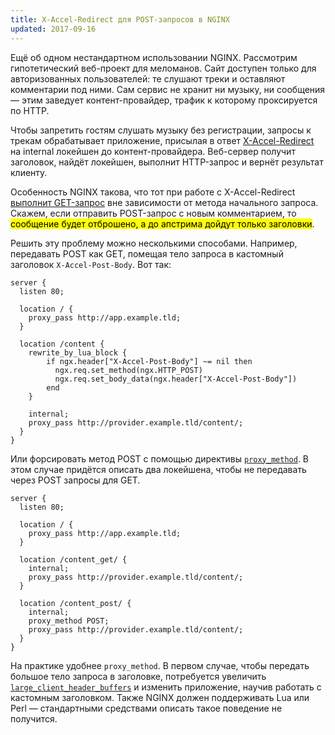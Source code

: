 ```yaml
---
title: X-Accel-Redirect для POST-запросов в NGINX
updated: 2017-09-16
---
```


Ещё об одном нестандартном использовании NGINX. Рассмотрим гипотетический веб-проект для меломанов. Сайт доступен только для авторизованных пользователей: те слушают треки и оставляют комментарии под ними. Сам сервис не хранит ни музыку, ни сообщения — этим заведует контент-провайдер, трафик к которому проксируется по HTTP.

Чтобы запретить гостям слушать музыку без регистрации, запросы к трекам обрабатывает приложение, присылая в ответ [X-Accel-Redirect](https://www.nginx.com/resources/wiki/start/topics/examples/x-accel/) на internal локейшен до контент-провайдера. Веб-сервер получит заголовок, найдёт локейшен, выполнит HTTP-запрос и вернёт результат клиенту.

Особенность NGINX такова, что тот при работе с X-Accel-Redirect [выполнит GET-запрос](https://github.com/nginx/nginx/blob/80f2e8f656267251c7d053307b82a382f5bb7744/src/http/ngx_http_upstream.c#L2693) вне зависимости от метода начального запроса. Скажем, если отправить POST-запрос с новым комментарием, то <mark>сообщение будет отброшено, а до апстрима дойдут только заголовки</mark>.

Решить эту проблему можно несколькими способами. Например, передавать POST как GET, помещая тело запроса в кастомный заголовок `X-Accel-Post-Body`. Вот так:

```
server {
  listen 80;

  location / {
    proxy_pass http://app.example.tld;
  }

  location /content {
    rewrite_by_lua_block {
        if ngx.header["X-Accel-Post-Body"] ~= nil then
          ngx.req.set_method(ngx.HTTP_POST)
          ngx.req.set_body_data(ngx.header["X-Accel-Post-Body"])
        end
    }

    internal;
    proxy_pass http://provider.example.tld/content/;
  }
}
```

Или форсировать метод POST с помощью директивы [`proxy_method`](https://nginx.ru/en/docs/http/ngx_http_proxy_module.html#proxy_method). В этом случае придётся описать два локейшена, чтобы не передавать через POST запросы для GET.

```
server {
  listen 80;

  location / {
    proxy_pass http://app.example.tld;
  }

  location /content_get/ {
    internal;
    proxy_pass http://provider.example.tld/content/;    
  }

  location /content_post/ {
    internal;
    proxy_method POST;
    proxy_pass http://provider.example.tld/content/;
  }
}
```

На практике удобнее `proxy_method`. В первом случае, чтобы передать большое тело запроса в заголовке, потребуется увеличить [`large_client_header_buffers`](https://nginx.org/en/docs/http/ngx_http_core_module.html#large_client_header_buffers) и изменить приложение, научив работать с кастомным заголовком. Также NGINX должен поддерживать Lua или Perl — стандартными средствами описать такое поведение не получится.
